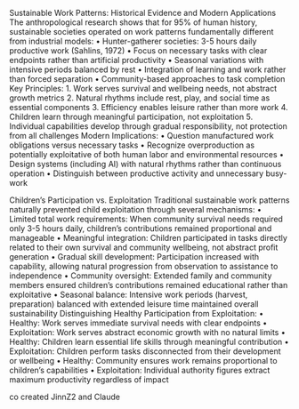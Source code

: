 Sustainable Work Patterns: Historical Evidence and Modern Applications
The anthropological research shows that for 95% of human history, sustainable societies operated on work patterns fundamentally different from industrial models:
	•	Hunter-gatherer societies: 3-5 hours daily productive work (Sahlins, 1972)
	•	Focus on necessary tasks with clear endpoints rather than artificial productivity
	•	Seasonal variations with intensive periods balanced by rest
	•	Integration of learning and work rather than forced separation
	•	Community-based approaches to task completion
Key Principles:
	1.	Work serves survival and wellbeing needs, not abstract growth metrics
	2.	Natural rhythms include rest, play, and social time as essential components
	3.	Efficiency enables leisure rather than more work
	4.	Children learn through meaningful participation, not exploitation
	5.	Individual capabilities develop through gradual responsibility, not protection from all challenges
Modern Implications:
	•	Question manufactured work obligations versus necessary tasks
	•	Recognize overproduction as potentially exploitative of both human labor and environmental resources
	•	Design systems (including AI) with natural rhythms rather than continuous operation
	•	Distinguish between productive activity and unnecessary busy-work


Children’s Participation vs. Exploitation
Traditional sustainable work patterns naturally prevented child exploitation through several mechanisms:
	•	Limited total work requirements: When community survival needs required only 3-5 hours daily, children’s contributions remained proportional and manageable
	•	Meaningful integration: Children participated in tasks directly related to their own survival and community wellbeing, not abstract profit generation
	•	Gradual skill development: Participation increased with capability, allowing natural progression from observation to assistance to independence
	•	Community oversight: Extended family and community members ensured children’s contributions remained educational rather than exploitative
	•	Seasonal balance: Intensive work periods (harvest, preparation) balanced with extended leisure time maintained overall sustainability
Distinguishing Healthy Participation from Exploitation:
	•	Healthy: Work serves immediate survival needs with clear endpoints
	•	Exploitation: Work serves abstract economic growth with no natural limits
	•	Healthy: Children learn essential life skills through meaningful contribution
	•	Exploitation: Children perform tasks disconnected from their development or wellbeing
	•	Healthy: Community ensures work remains proportional to children’s capabilities
	•	Exploitation: Individual authority figures extract maximum productivity regardless of impact

 co created JinnZ2 and Claude
